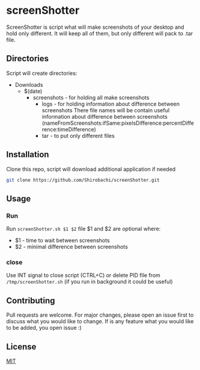 # screenShotter

ScreenShotter is script what will make screenshots of your desktop and hold only different. It will keep all of them, but only different will pack to .tar file.

## Directories
Script will create directories:
- Downloads
  - $(date)
	  - screenshots - for holding all make screenshots
		- logs - for holding information about difference between screenshots
		  There file names will be contain useful information about difference between screenshots (nameFromScreenshots:ifSame:pixelsDifference:percentDifference:timeDifference)
		- tar - to put only different files

## Installation

Clone this repo, script will download additional application if needed
```sh
git clone https://github.com/Shirobachi/screenShotter.git
```

## Usage
### Run 
Run `screenShotter.sh $1 $2` file
$1 and $2 are optional where:
- $1 - time to wait between screenshots
- $2 - minimal difference between screenshots

### close
Use INT signal to close script (CTRL+C) or delete PID file from `/tmp/screenShotter.sh` (if you run in background it could be useful)


## Contributing
Pull requests are welcome. For major changes, please open an issue first to discuss what you would like to change.
If is any feature what you would like to be added, you open issue :)

## License
[MIT](https://choosealicense.com/licenses/mit/)